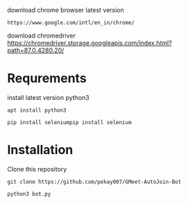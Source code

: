download chrome browser latest version
```
https://www.google.com/intl/en_in/chrome/
```
download chromedriver https://chromedriver.storage.googleapis.com/index.html?path=87.0.4280.20/


# Requrements
install latest version python3
```
apt install python3 

pip install seleniumpip install selenium
```

# Installation
Clone this repository
```
git clone https://github.com/pekay007/GMeet-AutoJoin-Bot 

python3 bot.py
```
